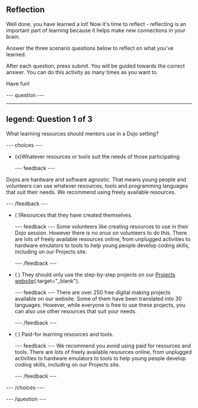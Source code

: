 ## Reflection

Well done, you have learned a lot! Now it's time to reflect - reflecting is an important part of learning because it helps make new connections in your brain.

Answer the three scenario questions below to reflect on what you've learned.

After each question, press submit. You will be guided towards the correct answer. You can do this activity as many times as you want to.

Have fun!

--- question ---

---
legend: Question 1 of 3
---

What learning resources should mentors use in a Dojo setting?

--- choices ---

- (x)Whatever resources or tools suit the needs of those participating.

  --- feedback ---

Dojos are hardware and software agnostic. That means young people and volunteers can use whatever resources, tools and programming languages that suit their needs. We recommend using freely available resources.

  --- /feedback ---

- ( )Resources that they have created themselves.

  --- feedback ---
Some volunteers like creating resources to use in their Dojo session. However there is no onus on volunteers to do this. There are lots of freely available resources online, from unplugged activities to hardware emulators to tools to help young people develop coding skills, including on our Projects site.  

  --- /feedback ---

- ( ) They should only use the step-by-step projects on our [Projects website](https://projects.raspberrypi.org/en){:target="_blank"}.

  --- feedback ---
There are over 250 free digital making projects available on our website. Some of them have been translated into 30 languages. However, while everyone is free to use these projects, you can also use other resources that suit your needs.

  --- /feedback ---

- ( ) Paid-for learning resources and tools.


  --- feedback ---
We recommend you avoid using paid for resources and tools. There are lots of freely available resources online, from unplugged activities to hardware emulators to tools to help young people develop coding skills, including on our Projects site.

  --- /feedback ---

--- /choices ---

--- /question ---
